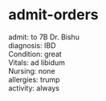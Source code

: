 # admit-orders

admit: to 7B Dr. Bishu <br>
diagnosis: IBD <br>
Condition: great <br>
Vitals: ad libidum <br>
Nursing: none <br>
allergies: trump <br>
activity: always <br>
